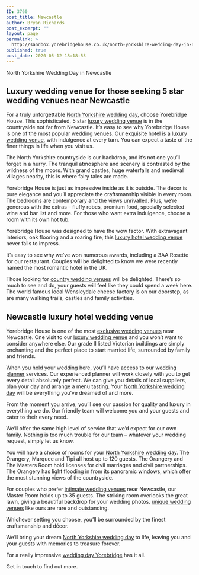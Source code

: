 ```yaml
---
ID: 3760
post_title: Newcastle
author: Bryan Richards
post_excerpt: ""
layout: page
permalink: >
  http://sandbox.yorebridgehouse.co.uk/north-yorkshire-wedding-day-in-newcastle/
published: true
post_date: 2020-05-12 18:18:53
---
```

<p class="section-title">North Yorkshire Wedding Day in Newcastle</p>

<h2 class="section-title sub-title">Luxury wedding venue for those seeking 5 star wedding venues near Newcastle</h2>
For a truly unforgettable <a href="/#ptdi">North Yorkshire wedding day</a>, choose Yorebridge House. This sophisticated, 5 star <a href="/#flw">luxury wedding venue</a> is in the countryside not far from Newcastle.
It’s easy to see why Yorebridge House is one of the most popular <a href="/#flw">wedding venues</a>. Our exquisite hotel is a <a href="/#flw">luxury wedding venue</a>, with indulgence at every turn. You can expect a taste of the finer things in life when you visit us.

The North Yorkshire countryside is our backdrop, and it’s not one you’ll forget in a hurry. The tranquil atmosphere and scenery is contrasted by the wildness of the moors. With grand castles, huge waterfalls and medieval villages nearby, this is where fairy tales are made.

Yorebridge House is just as impressive inside as it is outside. The décor is pure elegance and you’ll appreciate the craftsmanship visible in every room. The bedrooms are contemporary and the views unrivalled. Plus, we’re generous with the extras – fluffy robes, premium food, specially selected wine and bar list and more. For those who want extra indulgence, choose a room with its own hot tub.

Yorebridge House was designed to have the wow factor. With extravagant interiors, oak flooring and a roaring fire, this <a href="/#wtinc">luxury hotel wedding venue</a> never fails to impress.

It’s easy to see why we’ve won numerous awards, including a 3AA Rosette for our restaurant. Couples will be delighted to know we were recently named the most romantic hotel in the UK.

Those looking for <a href="/#flw">country wedding venues</a> will be delighted. There’s so much to see and do, your guests will feel like they could spend a week here. The world famous local Wensleydale cheese factory is on our doorstep, as are many walking trails, castles and family activities.

<h2 class="section-title sub-title">Newcastle luxury hotel wedding venue</h2>
Yorebridge House is one of the most <a href="/#sll">exclusive wedding venues</a> near Newcastle. One visit to our <a href="/#flw">luxury wedding venue</a> and you won’t want to consider anywhere else. Our grade II listed Victorian buildings are simply enchanting and the perfect place to start married life, surrounded by family and friends.

When you hold your wedding here, you’ll have access to our <a href="/#wtinc">wedding planner</a> services. Our experienced planner will work closely with you to get every detail absolutely perfect. We can give you details of local suppliers, plan your day and arrange a menu tasting. Your <a href="/#ptdi">North Yorkshire wedding day</a> will be everything you’ve dreamed of and more.

From the moment you arrive, you’ll see our passion for quality and luxury in everything we do. Our friendly team will welcome you and your guests and cater to their every need. 

We’ll offer the same high level of service that we’d expect for our own family. Nothing is too much trouble for our team – whatever your wedding request, simply let us know.

You will have a choice of rooms for your <a href="/#ptdi">North Yorkshire wedding day</a>. The Orangery, Marquee and Tipi all host up to 120 guests. The Orangery and The Masters Room hold licenses for civil marriages and civil partnerships. The Orangery has light flooding in from its panoramic windows, which offer the most stunning views of the countryside.

For couples who prefer <a href="/#yc">intimate wedding venues</a> near Newcastle, our Master Room holds up to 35 guests. The striking room overlooks the great lawn, giving a beautiful backdrop for your wedding photos. <a href="/#ptdi">unique wedding venues</a> like ours are rare and outstanding.

Whichever setting you choose, you’ll be surrounded by the finest craftsmanship and décor.

We’ll bring your dream <a href="/#ptdi">North Yorkshire wedding day</a> to life, leaving you and your guests with memories to treasure forever.

For a really impressive <a href="/#flw">wedding day Yorebridge</a> has it all. 

Get in touch to find out more.